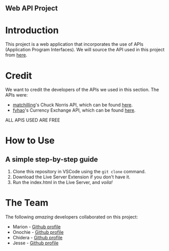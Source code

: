 ## Web API Project

# Introduction

This project is a web application that incorporates the use of APIs (Application Program Interfaces).
We will source the API used in this project from [here](https://rapidapi.com/categories).

# Credit

We want to credit the developers of the APIs we used in this section. The APIs were:

- [matchilling](https://rapidapi.com/user/matchilling)'s Chuck Norris API, which can be found [here](https://rapidapi.com/matchilling/api/chuck-norris).
- [fyhao](https://rapidapi.com/user/fyhao)'s Currency Exchange API, which can be found [here](https://rapidapi.com/fyhao/api/currency-exchange).

ALL APIS USED ARE FREE

# How to Use

## A simple step-by-step guide

1. Clone this repository in VSCode using the `git clone` command.
2. Download the Live Server Extension if you don't have it.
3. Run the index.html in the Live Server, and _voila!_

# The Team

The following _amazing_ developers collaborated on this project:

- Marion - [Github profile](https://github.com/m-mwangi)
- Onochie - [Github profile](https://github.com/OIgboerika)
- Chidera - [Github profile](https://github.com/Chidera0001)
- Jesse - [Github profile](https://github.com/JesseKiguta)
